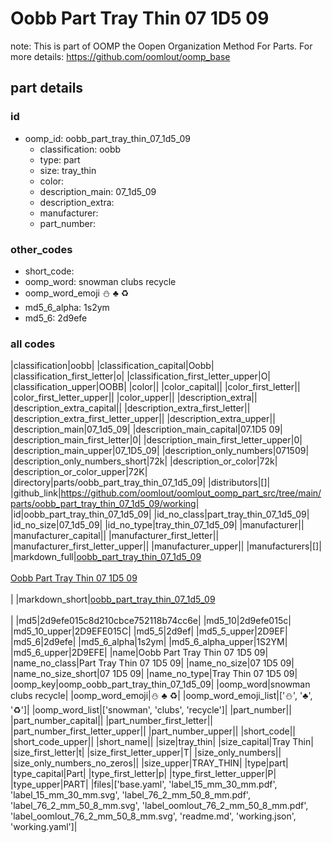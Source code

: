 # Oobb Part Tray Thin 07 1D5 09  

note: This is part of OOMP the Oopen Organization Method For Parts. For more details: https://github.com/oomlout/oomp_base

##  part details





### id
* oomp_id: oobb_part_tray_thin_07_1d5_09
  * classification: oobb
  * type: part
  * size: tray_thin
  * color: 
  * description_main: 07_1d5_09
  * description_extra: 
  * manufacturer: 
  * part_number: 

### other_codes
* short_code: 
* oomp_word: snowman clubs recycle
* oomp_word_emoji :snowman: :clubs: :recycle:
* md5_6_alpha: 1s2ym
* md5_6: 2d9efe

### all codes 
|classification|oobb|
|classification_capital|Oobb|
|classification_first_letter|o|
|classification_first_letter_upper|O|
|classification_upper|OOBB|
|color||
|color_capital||
|color_first_letter||
|color_first_letter_upper||
|color_upper||
|description_extra||
|description_extra_capital||
|description_extra_first_letter||
|description_extra_first_letter_upper||
|description_extra_upper||
|description_main|07_1d5_09|
|description_main_capital|07.1D5 09|
|description_main_first_letter|0|
|description_main_first_letter_upper|0|
|description_main_upper|07_1D5_09|
|description_only_numbers|071509|
|description_only_numbers_short|72k|
|description_or_color|72k|
|description_or_color_upper|72K|
|directory|parts/oobb_part_tray_thin_07_1d5_09|
|distributors|[]|
|github_link|https://github.com/oomlout/oomlout_oomp_part_src/tree/main/parts/oobb_part_tray_thin_07_1d5_09/working|
|id|oobb_part_tray_thin_07_1d5_09|
|id_no_class|part_tray_thin_07_1d5_09|
|id_no_size|07_1d5_09|
|id_no_type|tray_thin_07_1d5_09|
|manufacturer||
|manufacturer_capital||
|manufacturer_first_letter||
|manufacturer_first_letter_upper||
|manufacturer_upper||
|manufacturers|[]|
|markdown_full|[oobb_part_tray_thin_07_1d5_09](https://github.com/oomlout/oomlout_oomp_part_src/tree/main/parts/oobb_part_tray_thin_07_1d5_09/working)<br>[](https://github.com/oomlout/oomlout_oomp_part_src/tree/main/parts/oobb_part_tray_thin_07_1d5_09/working)<br>[Oobb Part Tray Thin 07 1D5 09](https://github.com/oomlout/oomlout_oomp_part_src/tree/main/parts/oobb_part_tray_thin_07_1d5_09/working)<br><br>|
|markdown_short|[oobb_part_tray_thin_07_1d5_09](https://github.com/oomlout/oomlout_oomp_part_src/tree/main/parts/oobb_part_tray_thin_07_1d5_09/working)<br><br>|
|md5|2d9efe015c8d210cbce752118b74cc6e|
|md5_10|2d9efe015c|
|md5_10_upper|2D9EFE015C|
|md5_5|2d9ef|
|md5_5_upper|2D9EF|
|md5_6|2d9efe|
|md5_6_alpha|1s2ym|
|md5_6_alpha_upper|1S2YM|
|md5_6_upper|2D9EFE|
|name|Oobb Part Tray Thin 07 1D5 09|
|name_no_class|Part Tray Thin 07 1D5 09|
|name_no_size|07 1D5 09|
|name_no_size_short|07 1D5 09|
|name_no_type|Tray Thin 07 1D5 09|
|oomp_key|oomp_oobb_part_tray_thin_07_1d5_09|
|oomp_word|snowman clubs recycle|
|oomp_word_emoji|:snowman: :clubs: :recycle:|
|oomp_word_emoji_list|[':snowman:', ':clubs:', ':recycle:']|
|oomp_word_list|['snowman', 'clubs', 'recycle']|
|part_number||
|part_number_capital||
|part_number_first_letter||
|part_number_first_letter_upper||
|part_number_upper||
|short_code||
|short_code_upper||
|short_name||
|size|tray_thin|
|size_capital|Tray Thin|
|size_first_letter|t|
|size_first_letter_upper|T|
|size_only_numbers||
|size_only_numbers_no_zeros||
|size_upper|TRAY_THIN|
|type|part|
|type_capital|Part|
|type_first_letter|p|
|type_first_letter_upper|P|
|type_upper|PART|
|files|['base.yaml', 'label_15_mm_30_mm.pdf', 'label_15_mm_30_mm.svg', 'label_76_2_mm_50_8_mm.pdf', 'label_76_2_mm_50_8_mm.svg', 'label_oomlout_76_2_mm_50_8_mm.pdf', 'label_oomlout_76_2_mm_50_8_mm.svg', 'readme.md', 'working.json', 'working.yaml']|
